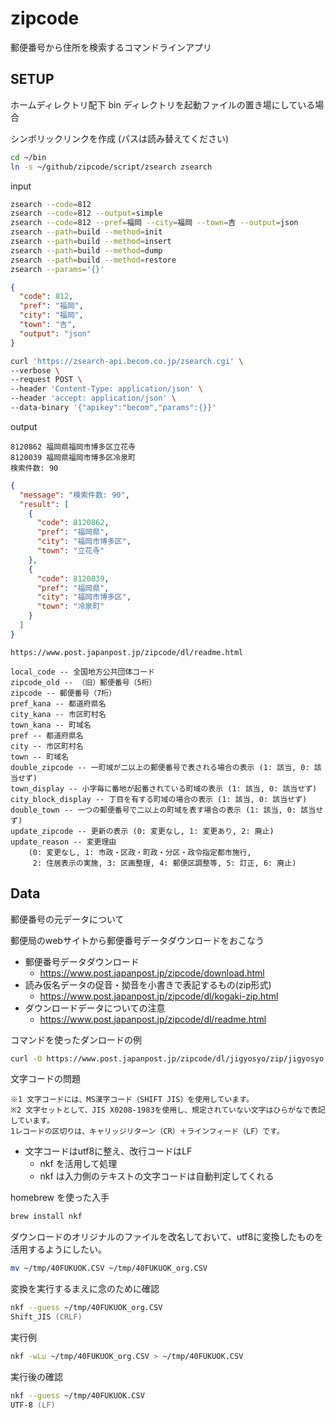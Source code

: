 # zipcode

郵便番号から住所を検索するコマンドラインアプリ

## SETUP

ホームディレクトリ配下 bin ディレクトリを起動ファイルの置き場にしている場合

シンボリックリンクを作成 (パスは読み替えてください)

```zsh
cd ~/bin
ln -s ~/github/zipcode/script/zsearch zsearch
```

input

```zsh
zsearch --code=812
zsearch --code=812 --output=simple
zsearch --code=812 --pref=福岡 --city=福岡 --town=吉 --output=json
zsearch --path=build --method=init
zsearch --path=build --method=insert
zsearch --path=build --method=dump
zsearch --path=build --method=restore
zsearch --params='{}'
```

```json
{
  "code": 812,
  "pref": "福岡",
  "city": "福岡",
  "town": "吉",
  "output": "json"
}
```

```zsh
curl 'https://zsearch-api.becom.co.jp/zsearch.cgi' \
--verbose \
--request POST \
--header 'Content-Type: application/json' \
--header 'accept: application/json' \
--data-binary '{"apikey":"becom","params":{}}'
```

output

```text
8120862 福岡県福岡市博多区立花寺
8120039 福岡県福岡市博多区冷泉町
検索件数: 90
```

```json
{
  "message": "検索件数: 90",
  "result": [
    {
      "code": 8120862,
      "pref": "福岡県",
      "city": "福岡市博多区",
      "town": "立花寺"
    },
    {
      "code": 8120039,
      "pref": "福岡県",
      "city": "福岡市博多区",
      "town": "冷泉町"
    }
  ]
}
```

```text
https://www.post.japanpost.jp/zipcode/dl/readme.html

local_code -- 全国地方公共団体コード
zipcode_old -- （旧）郵便番号（5桁）
zipcode -- 郵便番号（7桁）
pref_kana -- 都道府県名
city_kana -- 市区町村名
town_kana -- 町域名
pref -- 都道府県名
city -- 市区町村名
town -- 町域名
double_zipcode -- 一町域が二以上の郵便番号で表される場合の表示 (1: 該当, 0: 該当せず)
town_display -- 小字毎に番地が起番されている町域の表示 (1: 該当, 0: 該当せず)
city_block_display -- 丁目を有する町域の場合の表示 (1: 該当, 0: 該当せず)
double_town -- 一つの郵便番号で二以上の町域を表す場合の表示 (1: 該当, 0: 該当せず)
update_zipcode -- 更新の表示 (0: 変更なし, 1: 変更あり, 2: 廃止)
update_reason -- 変更理由
    (0: 変更なし, 1: 市政・区政・町政・分区・政令指定都市施行,
     2: 住居表示の実施, 3: 区画整理, 4: 郵便区調整等, 5: 訂正, 6: 廃止)
```

## Data

郵便番号の元データについて

郵便局のwebサイトから郵便番号データダウンロードをおこなう

- 郵便番号データダウンロード
  - <https://www.post.japanpost.jp/zipcode/download.html>
- 読み仮名データの促音・拗音を小書きで表記するもの(zip形式)
  - <https://www.post.japanpost.jp/zipcode/dl/kogaki-zip.html>
- ダウンロードデータについての注意
  - <https://www.post.japanpost.jp/zipcode/dl/readme.html>

コマンドを使ったダンロードの例

```zsh
curl -O https://www.post.japanpost.jp/zipcode/dl/jigyosyo/zip/jigyosyo.zip
```

文字コードの問題

```text
※1 文字コードには、MS漢字コード（SHIFT JIS）を使用しています。
※2 文字セットとして、JIS X0208-1983を使用し、規定されていない文字はひらがなで表記しています。
1レコードの区切りは、キャリッジリターン（CR）＋ラインフィード（LF）です。
```

- 文字コードはutf8に整え、改行コードはLF
  - nkf を活用して処理
  - nkf は入力側のテキストの文字コードは自動判定してくれる

homebrew を使った入手

```zsh
brew install nkf
```

ダウンロードのオリジナルのファイルを改名しておいて、utf8に変換したものを活用するようにしたい。

```zsh
mv ~/tmp/40FUKUOK.CSV ~/tmp/40FUKUOK_org.CSV
```

変換を実行するまえに念のために確認

```zsh
nkf --guess ~/tmp/40FUKUOK_org.CSV
Shift_JIS (CRLF)
```

実行例

```zsh
nkf -wLu ~/tmp/40FUKUOK_org.CSV > ~/tmp/40FUKUOK.CSV
```

実行後の確認

```zsh
nkf --guess ~/tmp/40FUKUOK.CSV
UTF-8 (LF)
```
